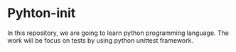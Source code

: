 # Pyhton-init
In this repository, we are going to learn python programming language. The work will be focus on tests by using python unittest framework.
